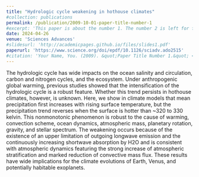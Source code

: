 ```yaml
---
title: "Hydrologic cycle weakening in hothouse climates"
#collection: publications
permalink: /publication/2009-10-01-paper-title-number-1
#excerpt: 'This paper is about the number 1. The number 2 is left for future work.'
date: 2024-04-26
venue: 'Sciences Advances'
#slidesurl: 'http://academicpages.github.io/files/slides1.pdf'
paperurl: 'https://www.science.org/doi/epdf/10.1126/sciadv.ado2515'
#citation: 'Your Name, You. (2009). &quot;Paper Title Number 1.&quot; <i>Journal 1</i>. 1(1).'
---
```


The hydrologic cycle has wide impacts on the ocean salinity and circulation, carbon and nitrogen cycles, and the ecosystem. Under anthropogenic global warming, previous studies showed that the intensification of the hydrologic cycle is a robust feature. Whether this trend persists in hothouse climates, however, is unknown. Here, we show in climate models that mean precipitation first increases with rising surface temperature, but the precipitation trend reverses when the surface is hotter than ~320 to 330 kelvin. This nonmonotonic phenomenon is robust to the cause of warming, convection scheme, ocean dynamics, atmospheric mass, planetary rotation, gravity, and stellar spectrum. The weakening occurs because of the existence of an upper limitation of outgoing longwave emission and the continuously increasing shortwave absorption by H2O and is consistent with atmospheric dynamics featuring the strong increase of atmospheric stratification and marked reduction of convective mass flux. These results have wide implications for the climate evolutions of Earth, Venus, and potentially habitable exoplanets.
